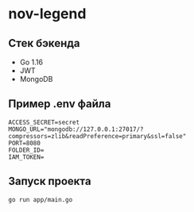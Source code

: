 # nov-legend

## Стек бэкенда

* Go 1.16
* JWT
* MongoDB

## Пример .env файла

```
ACCESS_SECRET=secret
MONGO_URL="mongodb://127.0.0.1:27017/?compressors=zlib&readPreference=primary&ssl=false"
PORT=8080
FOLDER_ID=
IAM_TOKEN=
```

## Запуск проекта

`go run app/main.go`
